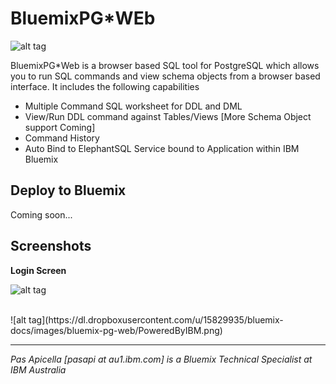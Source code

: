 <h1> BluemixPG*WEb </h1>

![alt tag](https://dl.dropboxusercontent.com/u/15829935/bluemix-docs/images/bluemix-pg-web/PGWeb.png)

BluemixPG*Web is a browser based SQL tool for PostgreSQL which allows you to run SQL commands and view schema objects 
from a browser based interface. It includes the following capabilities

<ul>
  <li> Multiple Command SQL worksheet for DDL and DML </li>
  <li> View/Run DDL command against Tables/Views [More Schema Object support Coming] </li>
  <li> Command History </li>
  <li> Auto Bind to ElephantSQL Service bound to Application within IBM Bluemix </li>
</ul>

<h2> Deploy to Bluemix </h2>

Coming soon...

<h2>Screenshots</h2>

<b>Login Screen</b>

![alt tag](https://dl.dropboxusercontent.com/u/15829935/bluemix-docs/images/bluemix-pg-web/img1.png)


<br />
![alt tag](https://dl.dropboxusercontent.com/u/15829935/bluemix-docs/images/bluemix-pg-web/PoweredByIBM.png)
<br />
<hr />
<i>
Pas Apicella [pasapi at au1.ibm.com] is a Bluemix Technical Specialist at IBM Australia
</i>